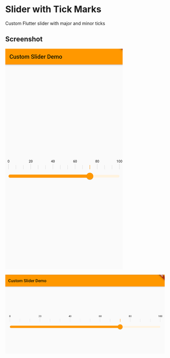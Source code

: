 # Slider with Tick Marks

Custom Flutter slider with major and minor ticks

## Screenshot

![Portrait](/assets/portrait_resized.png)

![Landscape](/assets/landscape_resized.png)
